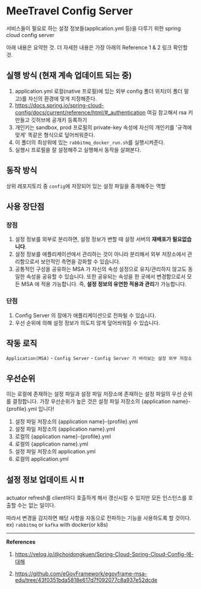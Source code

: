 # MeeTravel Config Server

서비스들이 필요로 하는 설정 정보들(application.yml 등)을 다루기 위한 spring cloud config server

아래 내용은 요약한 것. 더 자세한 내용은 가장 아래의 Reference 1 & 2 링크 확인할 것.

## 실행 방식 (현재 계속 업데이트 되는 중)

1. application.yml 로컬(native 프로필)에 있는 외부 config 폴더 위치(이 폴더 말고)를 자신의 환경에 맞게 지정해준다.
2. https://docs.spring.io/spring-cloud-config/docs/current/reference/html/#_authentication 여길 참고해서 rsa 키 만들고 깃허브에 공개키 등록하기
3. 개인키는 sandbox, prod 프로필의 private-key 속성에 자신의 개인키를 '규격에 맞게' 똑같은 형식으로 덮어씌워준다.
4. 이 폴더의 최상위에 있는 `rabbitmq_docker_run.sh`를 실행시켜준다.
5. 실행시 프로필을 잘 설정해주고 실행해서 동작을 살펴본다.

## 동작 방식

상위 레포지토리 중 `config`에 저장되어 있는 설정 파일을 중개해주는 역할

## 사용 장단점

### 장점

1. 설정 정보를 외부로 분리하면, 설정 정보가 변할 때 설정 서버의 **재배포가 필요없습니다**.
2. 설정 정보를 애플리케이션에서 관리하는 것이 아니라 분리해서 외부 저장소에서 관리함으로서 보안적인 측면을 강화할 수 있습니다.
3. 공통적인 구성을 공유하는 MSA 가 자신의 속성 설정으로 유지/관리하지 않고도 동일한 속성을 공유할 수 있습니다. 또한 공유되는 속성을 한 곳에서 변경함으로서 모든 MSA 에 적용 가능합니다. 즉, **설정 정보의 유연한 적용과 관리**가 가능합니다.

### 단점

1. Config Server 의 장애가 애플리케이션으로 전파될 수 있습니다.
2. 우선 순위에 의해 설정 정보가 의도치 않게 덮어씌워질 수 있습니다.

## 작동 로직

`Application(MSA)` - `Config Server` - `Config Server 가 바라보는 설정 외부 저장소`

## 우선순위

이는 로컬에 존재하는 설정 파일과 설정 파일 저장소에 존재하는 설정 파일의 우선 순위를 결정합니다.
가장 우선순위가 높은 것은 설정 파일 저장소의 {application name}-{profile}.yml 입니다!

1. 설정 파일 저장소의 {application name}-{profile}.yml
2. 설정 파일 저장소의 {application name}.yml
3. 로컬의 {application name}-{profile}.yml
4. 로컬의 {application name}.yml
5. 설정 파일 저장소의 application.yml
6. 로컬의 application.yml

## 설정 정보 업데이트 시 ❗️❗️

actuator refresh를 client마다 호출하게 해서 갱신시킬 수 있지만 모든 인스턴스를 호출할 수는 없는 일이다.

따라서 변경을 감지하면 해당 사항을 자동으로 전파하는 기능을 사용하도록 할 것이다. ex) `rabbitmq` or `kafka` with docker(or k8s)

---
**References**

1. https://velog.io/@choidongkuen/Spring-Cloud-Spring-Cloud-Config-에-대해

2. https://github.com/eGovFramework/egovframe-msa-edu/tree/43f0351bda5818e617d7f092077c8a937e52dcde
